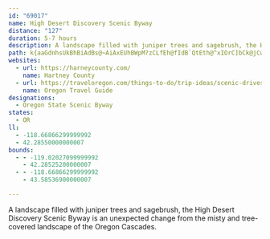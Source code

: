 ```yaml
---
id: "69017"
name: High Desert Discovery Scenic Byway
distance: "127"
duration: 5-7 hours
description: A landscape filled with juniper trees and sagebrush, the High Desert Discovery Scenic Byway is an unexpected change from the misty and tree-covered landscape of the Oregon Cascades.
path: k{aaGdnhsUkBhBiAdBs@~AiAxEUhBWpM?zCLfEh@fIdB`QtEth@^xIOrC]bCk@jCwE`O}Wv}@wDnLs@rAsAjBkBfBmC~Au[pMkBbA}BlBsAjB}BbE}l@~iA_BrD}AfFiAnFmFn]OxCHfCPrBrAfFTxAL~AElCg@lDU`AiEjKm@xBUzB@~FElBOfB[jBg@rAy@zAiCpCia@x[_EzDaG|H}D`HyCtGyDtJiBvDqVfe@yBfF{\|uAaqAvoFaZlkAsBfKgCvRkAlG{I|ZgCzHuArD}F`LYdA[lC?rCz@zHLrDWhE_BlOOvMKjBWxB{AfJyAfMaAfFk@jB_AlBqCzCe@v@I`@Kp@ObKi@dDo@rCmCnOYfCs@tKUlG_@xDo@zCi@pAmB`Cu@j@aA^eARo@FmEAefBmHif@_C_fBiH}Fe@kXcM_mCypAmCeAuBSaUFuDNy@LePnFcUxE}TfHwHlDoMlIoBt@sAV{K`Aq~AjLiEf@aDjAsA`AyA|Aw\fb@}IfKc`DlkDgDlCeAh@iRbGcCdBiAtAwFrJcAxBgk@hwAcArB_A~AiAxA_r@fq@yEtEwDvCgDbByDpAmKdBuFf@wuB`NgCd@cBl@yAjAyHjJ{C|C{BtAuEvAgsCjs@iFjB{`@bPkFjC_OnIyCjA{LzCqOdDgHp@_I@}aBSyCR{DjAcBt@eBxAiCvCu_BnlC_FjF{CnEmHjHmGhE_CnAoG|AcLbBsBDcBK}`@sIcJ{BgC_AuAy@{EgEiAs@eBu@sBIoRf@oAPcBl@gZdSqDjCsD~C{LfNoCzB{ErBwGrBia@zIeW~@miA~CgGxA_OfH}TzLmI~CgH|AcEVgESgDc@eBYcD{@maCw~@_~Aam@yYoKia@mNsGgCwCqAgj@gYmCkA_Dy@eJQylAr@}@GuOmEg^uKuk@cRqKaEw_Bap@oBkAy@s@o@eAmAuC}YmkAmBkHiAaCiBmBsBkA}l@wY}BmCy@_BYmA_@eECaBl@w[HcLNsBXiAt@uArBsCd@eBxAgDlEsGpFmMXaADw@IuC_@yAU_@cA{@mDiAk@[q@eAi@mBByDL_Cd@y@xBmBlAiEnBkEXmADk@Oy@Y[y@CcIjB}Ar@iD~B_HbG_ApAy@~AeBhEiA|BsAhAy@\wCXsHk@ec@_@gA[iAw@y@y@aJwLkAsA{AkAkC}@mCg@mWmEoBm@qGqDyAm@yBg@uXmCuBKsCRwEv@wH`@kI~@cESmEs@cBe@gIqEcC}Ay@y@u@oAsAiD{EaOcB_E_CsCmFoE_Bi@i@GuPe@eKe@oASgEgCwHoDaFkDyAm@cQkDyEs@sBMaLyBcBMmALsCz@_BVyBE}B]{@i@}@yAu@eBqEsN}AoEq@yAcCaDmAq@yDy@uF_A}KsCiDg@{Ge@}DEwEVqQrBq@?_BQoPgEk@GqSOyCUcHsBaE_BuA_AiBkBe[ya@cAgAe@Sc@Ee@JYNoCjEkFlH_CbCyBvAa[zLiBf@cBJmDMsD_@}@SoAk@}@m@y@y@uCkEaB_DQu@c@sB_CuOo@eCg@aAyAqA_RiKcBq@oAYmEm@sA?mBRaPjBsADyAIyBYyOoDiFkBiIgDmHqDsFsDoAi@gDy@w{@qKgCOkPl@cE^}Er@}E`Bs@DyCSgGmAgGYoe@p@iBLsCf@{GlCaF~A{BJgBQiBq@_CoB}@wAiAuC]mBU{D?}@b@aGbA{H@kBKgC_@yAUw@wAmBmAs@eAUu@Ci@DqCx@k@^aCxBsLnMwEnEcAj@sBv@cALcB?uASu@MwBeAiB}AsBiD_B_GaHk\qEiSe@yAo@oAgAwAuE_FyReRsCwBaE_CmaBs{@yB_AsBScBR_AXyNnKua@j_@mBjBmEhF{PbVoYvd@cMfZeD~GkC~EcBxBoR|TyAxAcC`BmVzMqHfCmCd@oBDqDQcB[yBw@yAs@wKaHuGuDeAe@cDi@iBA{Lr@wBd@gF~A{QfGus@d]kElCgGrHoEfG}A`CsD`HyDlJgG|RoPvd@uJnUyAzBs@p@oAl@oAXwAJob@yBoCJgB\kAh@aBlAcD`EqJbN_DjDcBdAoQrHwBlAq@l@}CxDspCzcE}BzBwVvPuBjAsBp@m@F_DGo}DuVse@uC}A?{@@iCx@{GrD_A^ib@vUsC~@_CRoxClMsT~@wDFiDG{Gk@_s@}JaAIsBD}AXuAf@}CvB_r@ln@yB~AmChA{E|@{~Dtg@q^dFiCr@qFzCm|@fo@yDfC{DjB}DfAuC^asYxhA}f@rBoBV}Cz@wAv@cCnBuBvCo@rAiAxC{Hd]m@bFq@jKw@lFu@hCo@xAaGxJk@jASz@UdB}@bQs@dHa@fC}@`EyEhSWxBOfG_@lGyCdRYhAmAlBg@f@sAp@cALmmAAavB`@aaBE}uDq@uyDb@m`CQ{q@D
websites:
  - url: https://harneycounty.com/
    name: Hartney County
  - url: https://traveloregon.com/things-to-do/trip-ideas/scenic-drives/high-desert-discovery/
    name: Oregon Travel Guide
designations:
  - Oregon State Scenic Byway
states:
  - OR
ll:
  - -118.66866299999992
  - 42.28550000000007
bounds:
  - - -119.02027099999992
    - 42.28525200000007
  - - -118.66866299999992
    - 43.58536900000007

---
```


A landscape filled with juniper trees and sagebrush, the High Desert Discovery Scenic Byway is an unexpected change from the misty and tree-covered landscape of the Oregon Cascades.

